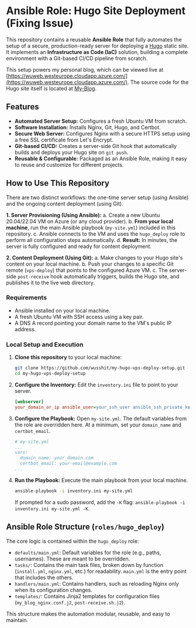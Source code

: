 # Ansible Role: Hugo Site Deployment (Fixing Issue)

This repository contains a reusable **Ansible Role** that fully automates the setup of a secure, production-ready server for deploying a [Hugo](https://gohugo.io/) static site. It implements an **Infrastructure as Code (IaC)** solution, building a complete environment with a Git-based CI/CD pipeline from scratch.

This setup powers my personal blog, which can be viewed live at [https://wuweb.westeurope.cloudapp.azure.com/](https://wuweb.westeurope.cloudapp.azure.com/). The source code for the Hugo site itself is located at [My-Blog](https://github.com/wusshit/My-Blog.git).

## Features

*   **Automated Server Setup:** Configures a fresh Ubuntu VM from scratch.
*   **Software Installation:** Installs Nginx, Git, Hugo, and Certbot.
*   **Secure Web Server:** Configures Nginx with a secure HTTPS setup using a free SSL certificate from Let's Encrypt.
*   **Git-based CI/CD:** Creates a server-side Git hook that automatically builds and deploys your Hugo site on `git push`.
*   **Reusable & Configurable:** Packaged as an Ansible Role, making it easy to reuse and customize for different projects.

## How to Use This Repository

There are two distinct workflows: the one-time server setup (using Ansible) and the ongoing content deployment (using Git).

**1. Server Provisioning (Using Ansible):**
    a. Create a new Ubuntu 20.04/22.04 VM on Azure (or any cloud provider).
    b. **From your local machine**, run the main Ansible playbook (`my-site.yml`) included in this repository.
    c. Ansible connects to the VM and uses the `hugo_deploy` role to perform all configuration steps automatically.
    d. **Result:** In minutes, the server is fully configured and ready for content deployment.

**2. Content Deployment (Using Git):**
    a. Make changes to your Hugo site's content on your local machine.
    b. Push your changes to a specific Git remote (`vps-deploy`) that points to the configured Azure VM.
    c. The server-side `post-receive` hook automatically triggers, builds the Hugo site, and publishes it to the live web directory.

### Requirements

*   Ansible installed on your local machine.
*   A fresh Ubuntu VM with SSH access using a key pair.
*   A DNS A record pointing your domain name to the VM's public IP address.

### Local Setup and Execution

1.  **Clone this repository** to your local machine:
    ```bash
    git clone https://github.com/wusshit/my-hugo-vps-deploy-setup.git
    cd my-hugo-vps-deploy-setup
    ```

2.  **Configure the Inventory:** Edit the `inventory.ini` file to point to your server.
    ```ini
    [webserver]
    your_domain_or_ip ansible_user=your_ssh_user ansible_ssh_private_key_file=~/.ssh/your_private_key
    ```

3.  **Configure the Playbook:** Open `my-site.yml`. The default variables from the role are overridden here. At a minimum, set your `domain_name` and `certbot_email`.
    ```yaml
    # my-site.yml
    ...
    vars:
      domain_name: your_domain.com
      certbot_email: your-email@example.com
    ...
    ```

4.  **Run the Playbook:** Execute the main playbook from your local machine.
    ```bash
    ansible-playbook -i inventory.ini my-site.yml
    ```
    If prompted for a sudo password, add the `-K` flag: `ansible-playbook -i inventory.ini my-site.yml -K`.

## Ansible Role Structure (`roles/hugo_deploy`)

The core logic is contained within the `hugo_deploy` role:

*   `defaults/main.yml`: Default variables for the role (e.g., paths, usernames). These are meant to be overridden.
*   `tasks/`: Contains the main task files, broken down by function (`install.yml`, `nginx.yml`, etc.) for readability. `main.yml` is the entry point that includes the others.
*   `handlers/main.yml`: Contains handlers, such as reloading Nginx only when its configuration changes.
*   `templates/`: Contains Jinja2 templates for configuration files (`my_blog_nginx.conf.j2`, `post-receive.sh.j2`).

This structure makes the automation modular, reusable, and easy to maintain.

